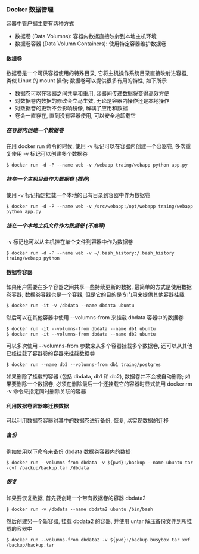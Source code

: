 ### Docker 数据管理
容器中管户据主要有两种方式
- 数据卷 (Data Volumns): 容器内数据直接映射到本地主机环境
- 数据卷容器 (Data Volumn Containers): 使用特定容器维护数据卷

#### 数据卷
数据卷是一个可供容器使用的特殊目录, 它将主机操作系统目录直接映射进容器, 类似 Linux 的 mount 操作; 数据卷可以提供很多有用的特性, 如下所示
- 数据卷可以在容器之间共享和重用, 容器间传递数据将变得高效方便
- 对数据卷内数据的修改会立马生效, 无论是容器内操作还是本地操作
- 对数据卷的更新不会影响镜像, 解耦了应用和数据
- 卷会一直存在, 直到没有容器使用, 可以安全地卸载它
##### 在容器内创建一个数据卷
在用 docker run 命令的时候, 使用 -v 标记可以在容器内创建一个容器卷, 多次重复使用 -v 标记可以创建多个数据卷
```
$ docker run -d -P --name web -v /webapp traing/webapp python app.py
```
##### 挂在一个主机目录作为数据卷 (推荐)
使用 -v 标记指定挂载一个本地的已有目录到容器中作为数据卷
```
$ docker run -d -P --name web -v /src/webapp:/opt/webapp traing/webapp python app.py
```
##### 挂在一个本地主机文件作为数据卷 (不推荐)
-v 标记也可以从主机挂在单个文件到容器中作为数据卷
```
$ docker run -d -P --name web -v ~/.bash_history:/.bash_history traing/webapp python
```

#### 数据卷容器
如果用户需要在多个容器之间共享一些持续更新的数据, 最简单的方式是使用数据卷容器; 数据卷容器也是一个容器, 但是它的目的是专门用来提供其他容器挂载
```
$ docker run -it -v /dbdata --name dbdata ubuntu
```
然后可以在其他容器中使用 --volumns-from 来挂载 dbdata 容器中的数据卷
```
$ docker run -it --volumns-from dbdata --name db1 ubuntu
$ docker run -it --volumns-from dbdata --name db2 ubuntu
```
可以多次使用 --volumns-from 参数来从多个容器挂载多个数据卷, 还可以从其他已经挂载了容器卷的容器来挂载数据卷
```
$ docker run --name db3 --volumns-from db1 traing/postgres
```
如果删除了挂载的容器 (包括 dbdata, db1 和 db2), 数据卷并不会被自动删除; 如果要删除一个数据卷, 必须在删除最后一个还挂载它的容器时显式使用 docker rm -v 命令来指定同时删除关联的容器

#### 利用数据卷容器来迁移数据
可以利用数据卷容器对其中的数据卷进行备份, 恢复, 以实现数据的迁移
##### 备份
例如使用以下命令来备份 dbdata 数据卷容器内的数据
```
$ docker run --volumns-from dbdata -v ${pwd}:/backup --name ubuntu tar -cvf /backup/backup.tar /dbdata
```
##### 恢复
如果要恢复数据, 首先要创建一个带有数据卷的容器 dbdata2
```
$ docker run -v /dbdata --name dbdata2 ubuntu /bin/bash
```
然后创建另一个新容器, 挂载 dbdata2 的容器, 并使用 untar 解压备份文件到所挂载的容器中
```
$ docker run --volumns-from dbdata2 -v ${pwd}:/backup busybox tar xvf /backup/backup.tar
```
